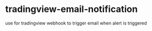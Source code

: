 # tradingview-email-notification
use for tradingview webhook to trigger email when alert is triggered
